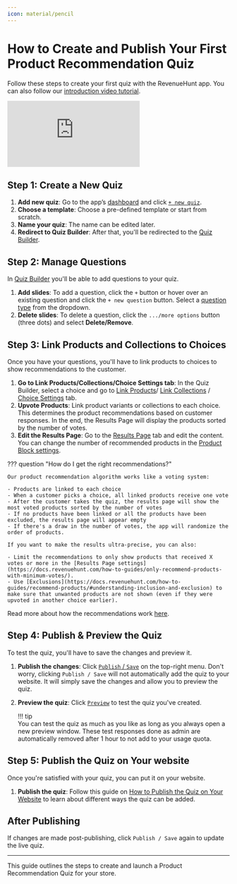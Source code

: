```yaml
---
icon: material/pencil
---
```



# How to Create and Publish Your First Product Recommendation Quiz

Follow these steps to create your first quiz with the RevenueHunt app. You can also follow our [introduction video tutorial](https://docs.revenuehunt.com/tutorials/getting-started/).

<div class="videoWrapper">
<iframe src="https://www.youtube.com/embed/UMCpGlbjrUA?si=ftq73J4rFKtW_yGr" frameborder="0" allow="accelerometer; autoplay; clipboard-write; encrypted-media; gyroscope; picture-in-picture" allowfullscreen></iframe>
</div>

## Step 1: Create a New Quiz

1. **Add new quiz**: Go to the app’s [dashboard](https://docs.revenuehunt.com/reference/dashboard/) and click [`+ new quiz`](https://docs.revenuehunt.com/reference/dashboard/#new-quiz).
2. **Choose a template**: Choose a pre-defined template or start from scratch.
3. **Name your quiz**: The name can be edited later.
4. **Redirect to Quiz Builder**: After that, you'll be redirected to the [Quiz Builder](https://docs.revenuehunt.com/reference/quiz-builder/).

## Step 2: Manage Questions

In [Quiz Builder](https://docs.revenuehunt.com/reference/quiz-builder/) you'll be able to add questions to your quiz.

1. **Add slides**: To add a question, click the `+` button or hover over an existing question and click the `+ new question` button. Select a [question type](https://docs.revenuehunt.com/reference/quiz-builder/#question-types) from the dropdown.
2. **Delete slides**: To delete a question, click the `.../more options` button (three dots) and select **Delete/Remove**.

## Step 3: Link Products and Collections to Choices

Once you have your questions, you'll have to link products to choices to show recommendations to the customer.

1. **Go to Link Products/Collections/Choice Settings tab**: In the Quiz Builder, select a choice and go to [Link Products](https://docs.revenuehunt.com/reference/quiz-builder/#link-products)/ [Link Collections](https://docs.revenuehunt.com/reference/quiz-builder/#link-collections) / [Choice Settings](https://docs.revenuehunt.com/reference/quiz-builder/#choice-settings) tab.
2. **Upvote Products**: Link product variants or collections to each choice. This determines the product recommendations based on customer responses. In the end, the Results Page will display the products sorted by the number of votes.
3. **Edit the Results Page**: Go to the [Results Page](https://docs.revenuehunt.com/reference/quiz-builder/#results-page) tab and edit the content. You can change the number of recommended products in the [Product Block settings](https://docs.revenuehunt.com/reference/quiz-builder/#block-settings).

??? question "How do I get the right recommendations?"

    Our product recommendation algorithm works like a voting system:

    - Products are linked to each choice
    - When a customer picks a choice, all linked products receive one vote
    - After the customer takes the quiz, the results page will show the most voted products sorted by the number of votes
    - If no products have been linked or all the products have been excluded, the results page will appear empty
    - If there's a draw in the number of votes, the app will randomize the order of products.

    If you want to make the results ultra-precise, you can also:

    - Limit the recommendations to only show products that received X votes or more in the [Results Page settings](https://docs.revenuehunt.com/how-to-guides/only-recommend-products-with-minimum-votes/).
    - Use [Exclusions](https://docs.revenuehunt.com/how-to-guides/recommend-products/#understanding-inclusion-and-exclusion) to make sure that unwanted products are not shown (even if they were upvoted in another choice earlier).

Read more about how the recommendations work [here](https://docs.revenuehunt.com/how-to-guides/recommend-products/).

## Step 4: Publish & Preview the Quiz

To test the quiz, you'll have to save the changes and preview it.

1. **Publish the changes**: Click [`Publish` / `Save`](https://docs.revenuehunt.com/reference/quiz-builder/#quiz-builder_1) on the top-right menu. Don't worry, clicking `Publish / Save` will not automatically add the quiz to your website. It will simply save the changes and allow you to preview the quiz.
2. **Preview the quiz**: Click [`Preview`](https://docs.revenuehunt.com/reference/quiz-builder/#quiz-builder_1) to test the quiz you've created. 

    !!! tip    
        You can test the quiz as much as you like as long as you always open a new preview window. These test responses done as admin are automatically removed after 1 hour to not add to your usage quota.

## Step 5: Publish the Quiz on Your website

Once you're satisfied with your quiz, you can put it on your website. 

1. **Publish the quiz**: Follow this guide on [How to Publish the Quiz on Your Website](https://docs.revenuehunt.com/how-to-guides/publish-quiz/) to learn about different ways the quiz can be added.

## After Publishing

If changes are made post-publishing, click `Publish / Save` again to update the live quiz.

---
This guide outlines the steps to create and launch a Product Recommendation Quiz for your store.